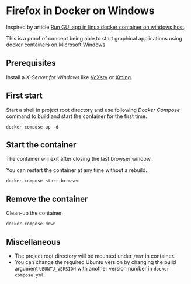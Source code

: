 # Firefox in Docker on Windows

Inspired by article [Run GUI app in linux docker container on windows host](https://dev.to/darksmile92/run-gui-app-in-linux-docker-container-on-windows-host-4kde).

This is a proof of concept being able to start graphical applications using docker containers on Microsoft Windows.


## Prerequisites

Install a *X-Server for Windows* like  [VcXsrv](https://sourceforge.net/projects/vcxsrv/) or [Xming](https://sourceforge.net/projects/xming/).


## First start

Start a shell in project root directory and use following *Docker Compose* command to build and start the container for the first time.

```
docker-compose up -d
```

## Start the container

The container will exit after closing the last browser window.

You can restart the container at any time without a rebuild.

```
docker-compose start browser
```

## Remove the container

Clean-up the container.

```
docker-compose down
```

## Miscellaneous

- The project root directory will be mounted under `/mnt` in container.
- You can change the required Ubuntu version by changing the build argument `UBUNTU_VERSION` with another version number in `docker-compose.yml`.
